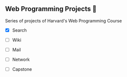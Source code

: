 ## Web Programming Projects :tongue:

Series of projects of Harvard's Web Programming Course

- [x] Search
- [ ] Wiki
- [ ] Mail
- [ ] Network
- [ ] Capstone

